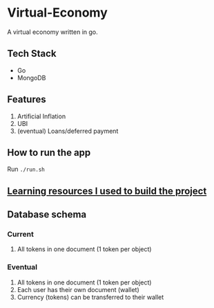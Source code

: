 # Virtual-Economy

A virtual economy written in go.

## Tech Stack

- Go
- MongoDB

## Features

1. Artificial Inflation
2. UBI
3. (eventual) Loans/deferred payment

## How to run the app

Run `./run.sh`

## [Learning resources I used to build the project](resources.txt)

## Database schema

### Current

1. All tokens in one document (1 token per object)

### Eventual

1. All tokens in one document (1 token per object)
2. Each user has their own document (wallet)
3. Currency (tokens) can be transferred to their wallet
